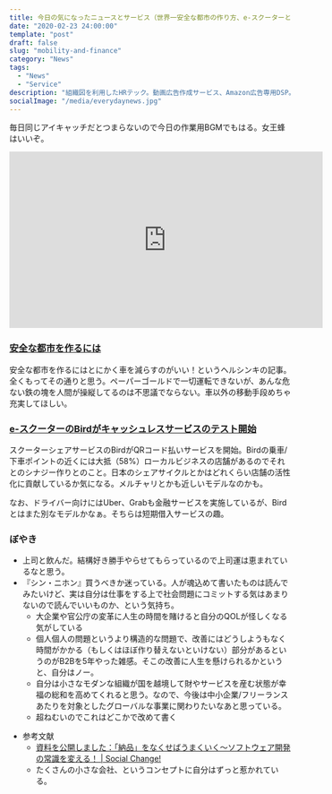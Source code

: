 ```yaml
---
title: 今日の気になったニュースとサービス（世界一安全な都市の作り方、e-スクーターと）
date: "2020-02-23 24:00:00"
template: "post"
draft: false
slug: "mobility-and-finance"
category: "News"
tags:
  - "News"
  - "Service"
description: "組織図を利用したHRテック。動画広告作成サービス、Amazon広告専用DSP。そしてぼやき。面白いプロダクトが多いな"
socialImage: "/media/everydaynews.jpg"
---
```


毎日同じアイキャッチだとつまらないので今日の作業用BGMでもはる。女王蜂はいいぞ。
<iframe width="560" height="315" src="https://www.youtube.com/embed/8ferO5gpqsY" frameborder="0" allow="accelerometer; autoplay; encrypted-media; gyroscope; picture-in-picture" allowfullscreen></iframe>

### [安全な都市を作るには](https://www.axios.com/walking-biking-cars-deaths-injuries-urban-planning-022b057e-50da-4f68-a62e-fec5f909860e.html)
安全な都市を作るにはとにかく車を減らすのがいい！というヘルシンキの記事。全くもってその通りと思う。ペーパーゴールドで一切運転できないが、あんな危ない鉄の塊を人間が操縦してるのは不思議でならない。車以外の移動手段めちゃ充実してほしい。

### [e-スクーターのBirdがキャッシュレスサービスのテスト開始](https://tcrn.ch/3c6gEYV)
スクーターシェアサービスのBirdがQRコード払いサービスを開始。Birdの乗車/下車ポイントの近くには大抵（58%）ローカルビジネスの店舗があるのでそれとのシナジー作りとのこと。日本のシェアサイクルとかはどれくらい店舗の活性化に貢献しているか気になる。メルチャリとかも近しいモデルなのかも。

なお、ドライバー向けにはUber、Grabも金融サービスを実施しているが、Birdとはまた別なモデルかなぁ。そちらは短期借入サービスの趣。

### ぼやき
* 上司と飲んだ。結構好き勝手やらせてもらっているので上司運は恵まれているなと思う。
* 『シン・ニホン』買うべきか迷っている。人が魂込めて書いたものは読んでみたいけど、実は自分は仕事をする上で社会問題にコミットする気はあまりないので読んでいいものか、という気持ち。
	* 大企業や官公庁の変革に人生の時間を賭けると自分のQOLが怪しくなる気がしている
	* 個人個人の問題というより構造的な問題で、改善にはどうしようもなく時間がかかる（もしくはほぼ作り替えないといけない）部分があるというのがB2Bを5年やった雑感。そこの改善に人生を懸けられるかというと、自分はノー。
	* 自分は小さなモダンな組織が国を越境して財やサービスを産む状態が幸福の総和を高めてくれると思う。なので、今後は中小企業/フリーランスあたりを対象としたグローバルな事業に関わりたいなあと思っている。
	* 超ねむいのでこれはどこかで改めて書く
- 参考文献
	* [資料を公開しました：「納品」をなくせばうまくいく〜ソフトウェア開発の常識を変える！ | Social Change!](https://kuranuki.sonicgarden.jp/2015/02/n2jk-slide.html)
	* たくさんの小さな会社、というコンセプトに自分はずっと惹かれている。